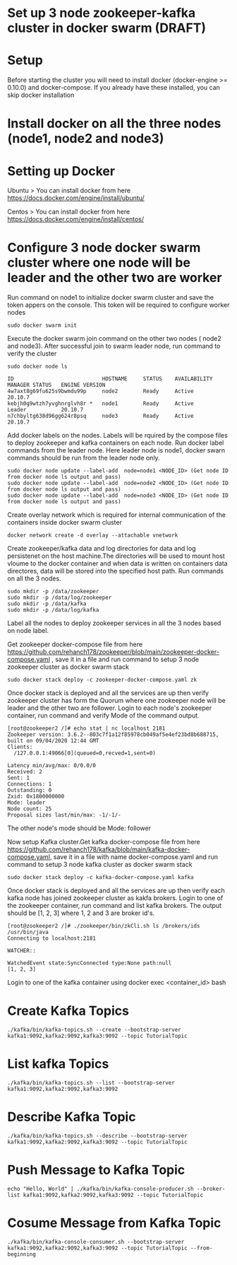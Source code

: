 # Set up 3 node zookeeper-kafka cluster in docker swarm (DRAFT)
# Setup
Before starting the cluster you will need to install docker (docker-engine >= 0.10.0) and docker-compose. If you already have these installed, you can skip docker installation
# Install docker on all the three nodes (node1, node2 and node3)
# Setting up Docker
Ubuntu > You can install docker from here https://docs.docker.com/engine/install/ubuntu/

Centos > You can install docker from here https://docs.docker.com/engine/install/centos/

# Configure 3 node docker swarm cluster where one node will be leader and the other two are worker
Run command on node1 to initialize docker swarm cluster and save the token appers on the console. This token will be required to configure worker nodes

    sudo docker swarm init

Execute the docker swarm join command on the other two nodes ( node2 and node3). After successful join to swarm leader node, run command to verify the cluster

    sudo docker node ls

    ID                            HOSTNAME     STATUS    AVAILABILITY   MANAGER STATUS   ENGINE VERSION
    4w7axt8g69fu625s9bwmdu99p     node2        Ready     Active                          20.10.7
    kebjh0g9wtzh7yvghnrglvh8r *   node1        Ready     Active         Leader           20.10.7
    n7chbyltg638d96gg624r8psq     node3        Ready     Active                          20.10.7

Add docker labels on the nodes. Labels will be rquired by the compose files to deploy zookeeper and kafka containers on each node.
Run docker label commands from the leader node. Here leader node is node1, docker swarn commands should be run from the leader node only.
    
    sudo docker node update --label-add  node=node1 <NODE_ID> (Get node ID from docker node ls output and pass) 
    sudo docker node update --label-add  node=node2 <NODE_ID> (Get node ID from docker node ls output and pass)
    sudo docker node update --label-add  node=node3 <NODE_ID> (Get node ID from docker node ls output and pass)
    
Create overlay network which is required for internal communication of the containers inside docker swarm cluster

    docker network create -d overlay --attachable vnetwork

Create zookeeper/kafka data and log directories for data and log persistenet on the host machine.The directories will be used to mount host vloume to the docker container and when data is written on containers data directores, data will be stored into the specified host path. Run commands on all the 3 nodes.

    sudo mkdir -p /data/zookeeper
    sudo mkdir -p /data/log/zookeeper
    sudo mkdir -p /data/kafka
    sudo mkdir -p /data/log/kafka
    
Label all the nodes to deploy zookeeper services in all the 3 nodes based on node label.

Get zookeeper docker-compose file from here https://github.com/rehanch178/zookeeper/blob/main/zookeeper-docker-compose.yaml , save it in a file and run command to setup 3 node zookeeper cluster as docker swarm stack

    sudo docker stack deploy -c zookeeper-docker-compose.yaml zk

Once docker stack is deployed and all the services are up then verify zookeeper cluster has form the Quorum where one zookeeper node will be leader and the other two are follower. Login to each node's zookeeper container, run command and verify Mode of the command output.

    [root@zookeeper2 /]# echo stat | nc localhost 2181
    Zookeeper version: 3.6.2--803c7f1a12f85978cb049af5e4ef23bd8b688715, built on 09/04/2020 12:44 GMT
    Clients:
      /127.0.0.1:49066[0](queued=0,recved=1,sent=0)

    Latency min/avg/max: 0/0.0/0
    Received: 2
    Sent: 1
    Connections: 1
    Outstanding: 0
    Zxid: 0x1800000000
    Mode: leader
    Node count: 25
    Proposal sizes last/min/max: -1/-1/-
    
The other node's mode should be Mode: follower

Now setup Kafka cluster.Get kafka docker-compose file from here https://github.com/rehanch178/kafka/blob/main/kafka-docker-compose.yaml, save it in a file with name docker-compose.yaml and run command to setup 3 node kafka cluster as docker swarm stack

    sudo docker stack deploy -c kafka-docker-compose.yaml kafka
    
Once docker stack is deployed and all the services are up then verify each kafka node has joined zookeeper cluster as kakfa brokers. Login to one of the zookeeper container, run command and list kafka brokers. The output should be [1, 2, 3] where 1, 2 and 3 are broker id's.

    [root@zookeeper2 /]# ./zookeeper/bin/zkCli.sh ls /brokers/ids
    /usr/bin/java
    Connecting to localhost:2181

    WATCHER::

    WatchedEvent state:SyncConnected type:None path:null
    [1, 2, 3]
    
Login to one of the kafka container using docker exec <container_id> bash
# Create Kafka Topics
    ./kafka/bin/kafka-topics.sh --create --bootstrap-server kafka1:9092,kafka2:9092,kafka3:9092 --topic TutorialTopic
# List kafka Topics
    ./kafka/bin/kafka-topics.sh --list --bootstrap-server kafka1:9092,kafka2:9092,kafka3:9092
# Describe Kafka Topic
    ./kafka/bin/kafka-topics.sh --describe --bootstrap-server kafka1:9092,kafka2:9092,kafka3:9092 --topic TutorialTopic
# Push Message to Kafka Topic
    echo "Hello, World" | ./kafka/bin/kafka-console-producer.sh --broker-list kafka1:9092,kafka2:9092,kafka3:9092 --topic TutorialTopic
# Cosume Message from Kafka Topic
    ./kafka/bin/kafka-console-consumer.sh --bootstrap-server kafka1:9092,kafka2:9092,kafka3:9092 --topic TutorialTopic --from-beginning

    
    

